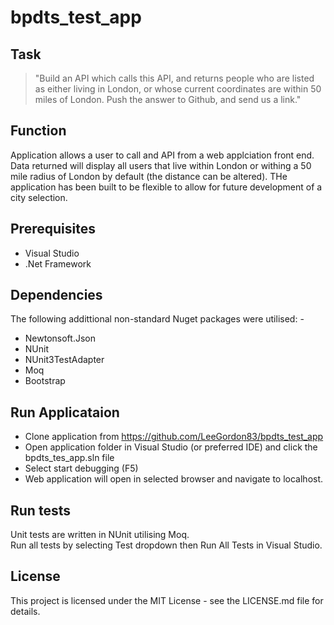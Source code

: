# bpdts_test_app
## Task
>"Build an API which calls this API, and returns people who are listed as either living in London, or whose current coordinates are within 50 miles of London. Push the answer to Github, and send us a link."

## Function
Application allows a user to call and API from a web applciation front end. Data returned will display all users that live within London or withing a 50 mile radius of London by default (the distance can be altered). THe application has been built to be flexible to allow for future development of a city selection.

## Prerequisites
- Visual Studio
- .Net Framework

## Dependencies
The following addittional non-standard Nuget packages were utilised: - <br/>
- Newtonsoft.Json
- NUnit
- NUnit3TestAdapter
- Moq
- Bootstrap

## Run Applicataion
- Clone application from https://github.com/LeeGordon83/bpdts_test_app
- Open application folder in Visual Studio (or preferred IDE) and click the bpdts_tes_app.sln file
- Select start debugging (F5)
- Web application will open in selected browser and navigate to localhost.

## Run tests
Unit tests are written in NUnit utilising Moq. <br/>
Run all tests by selecting Test dropdown then Run All Tests in Visual Studio.

## License
This project is licensed under the MIT License - see the LICENSE.md file for details.
